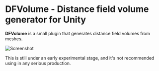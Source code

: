 DFVolume - Distance field volume generator for Unity
====================================================

**DFVolume** is a small plugin that generates distance field volumes from
meshes.

![Screenshot](http://i.imgur.com/iLwO2wml.png)

This is still under an early experimental stage, and it's not recommended
using in any serious production.
